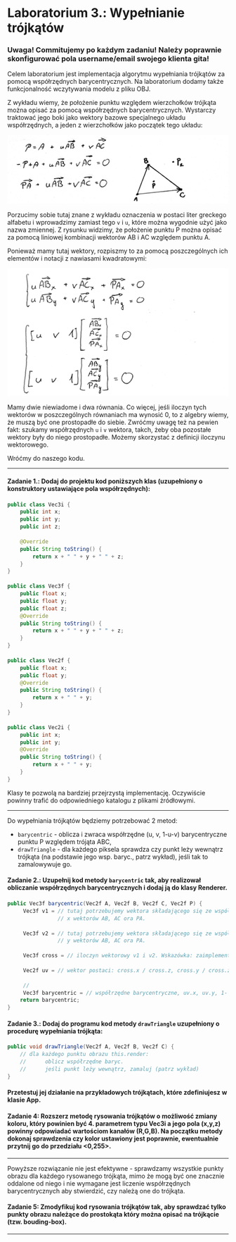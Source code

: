 # Laboratorium 3.: Wypełnianie trójkątów

### Uwaga! Commitujemy po każdym zadaniu! Należy poprawnie skonfigurować pola username/email swojego klienta gita!

Celem laboratorium jest implementacja algorytmu wypełniania trójkątów za pomocą współrzędnych barycentrycznych. Na laboratorium dodamy także funkcjonalność wczytywania modelu z pliku OBJ.


Z wykładu wiemy, że położenie punktu względem wierzchołków trójkąta można opisać za pomocą współrzędnych barycentrycznych. Wystarczy traktować jego boki jako wektory bazowe specjalnego układu współrzędnych, a jeden z wierzchołków jako początek tego układu:

![Alt text](./img/3_1.jpg)

Porzucimy sobie tutaj znane z wykładu oznaczenia w postaci liter greckego alfabetu i wprowadzimy zamiast tego ```v``` i ```u```, które można wygodnie użyć jako nazwa zmiennej. Z rysunku widzimy, że położenie punktu P można opisać za pomocą liniowej kombinacji wektorów AB i AC względem punktu A.

Ponieważ mamy tutaj wektory, rozpiszmy to za pomocą poszczególnych ich elementów i notacji z nawiasami kwadratowymi:

![Alt text](./img/3_2.jpg)

Mamy dwie niewiadome i dwa równania. Co więcej, jeśli iloczyn tych wektorów w poszczególnych równaniach ma wynosić 0, to z algebry wiemy, że muszą być one prostopadłe do siebie. Zwróćmy uwagę też na pewien fakt: szukamy współrzędnych ```u``` i ```v``` wektora, takch, żeby oba pozostałe wektory były do niego prostopadłe. Możemy skorzystać z definicji iloczynu wektorowego.

Wróćmy do naszego kodu.

---


#### Zadanie 1.: Dodaj do projektu kod poniższych klas (uzupełniony o konstruktory ustawiające pola współrzędnych):

```java
public class Vec3i {
    public int x;
    public int y;
    public int z;

    @Override
    public String toString() {
        return x + " " + y + " " + z;
    }    
}

public class Vec3f {
    public float x;
    public float y;
    public float z;
    @Override
    public String toString() {
        return x + " " + y + " " + z;
    }
}

public class Vec2f {
    public float x;
    public float y;
    @Override
    public String toString() {
        return x + " " + y;
    }
}

public class Vec2i {
    public int x;
    public int y;
    @Override
    public String toString() {
        return x + " " + y;
    }
}

```

Klasy te pozwolą na bardziej przejrzystą implementację. Oczywiście powinny trafić do odpowiedniego katalogu z plikami źródłowymi.

---

Do wypełniania trójkątów będziemy potrzebować 2 metod:

- ```barycentric``` - oblicza i zwraca współrzędne (u, v, 1-u-v) barycentryczne punktu P względem trójąta ABC,
- ```drawTriangle``` - dla każdego piksela sprawdza czy punkt leży wewnątrz trójkąta (na podstawie jego wsp. baryc., patrz wykład), jeśli tak to zamalowywuje go.

#### Zadanie 2.: Uzupełnij kod metody  ```barycentric```  tak, aby realizował obliczanie współrzędnych barycentrycznych i dodaj ją do klasy Renderer.


```java
public Vec3f barycentric(Vec2f A, Vec2f B, Vec2f C, Vec2f P) {
     Vec3f v1 = // tutaj potrzebujemy wektora składającego się ze współrzędnych
                // x wektorów AB, AC ora PA. 

     Vec3f v2 = // tutaj potrzebujemy wektora składającego się ze współrzędnych
                // y wektorów AB, AC ora PA. 

     Vec3f cross = // iloczyn wektorowy v1 i v2. Wskazówka: zaimplementuj do tego oddzielną metodę

     Vec2f uv = // wektor postaci: cross.x / cross.z, cross.y / cross.z

     //
     Vec3f barycentric = // współrzędne barycentryczne, uv.x, uv.y, 1- uv.x - uv.y
    return barycentric;
} 
```

#### Zadanie 3.: Dodaj do programu kod metody ```drawTriangle``` uzupełniony o procedurę wypełniania trójkąta:

```java
public void drawTriangle(Vec2f A, Vec2f B, Vec2f C) {
    // dla każdego punktu obrazu this.render:
    //      oblicz współrzędne baryc.
    //      jeśli punkt leży wewnątrz, zamaluj (patrz wykład)
} 
```
#### Przetestuj jej działanie na przykładowych trójkątach, które zdefiniujesz w klasie App.


#### Zadanie 4: Rozszerz metodę rysowania trójkątów o możliwość zmiany koloru, który powinien być 4. parametrem typu Vec3i a jego pola (x,y,z) powinny odpowiadać wartościom kanałów (R,G,B). Na początku metody dokonaj sprawdzenia czy kolor ustawiony jest poprawnie, ewentualnie przytnij go do przedziału <0,255>.

---

Powyższe rozwiązanie nie jest efektywne - sprawdzamy wszystkie punkty obrazu dla każdego rysowanego trójkąta, mimo że mogą być one znacznie oddalone od niego i nie wymagane jest liczenie współrzędnych barycentrycznych aby stwierdzić, czy należą one do trójkąta.

#### Zadanie 5: Zmodyfikuj kod rysowania trójkątów tak, aby sprawdzać tylko punkty obrazu należące do prostokąta który można opisać na trójkącie (tzw. bouding-box).

---


